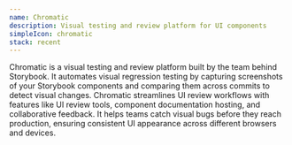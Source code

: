 ```yaml
---
name: Chromatic
description: Visual testing and review platform for UI components
simpleIcon: chromatic
stack: recent
---
```


Chromatic is a visual testing and review platform built by the team behind Storybook. It automates visual regression testing by capturing screenshots of your Storybook components and comparing them across commits to detect visual changes. Chromatic streamlines UI review workflows with features like UI review tools, component documentation hosting, and collaborative feedback. It helps teams catch visual bugs before they reach production, ensuring consistent UI appearance across different browsers and devices.
